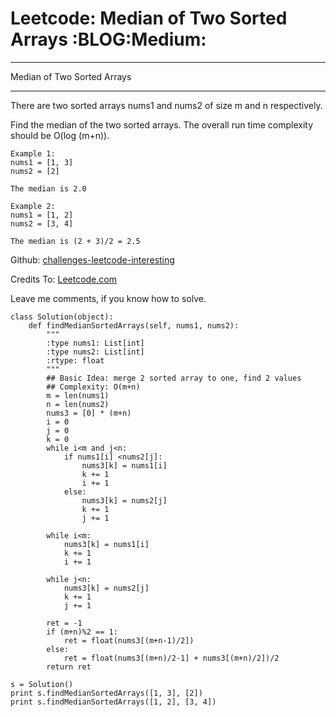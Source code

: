 # Leetcode: Median of Two Sorted Arrays     :BLOG:Medium:


---

Median of Two Sorted Arrays  

---

There are two sorted arrays nums1 and nums2 of size m and n respectively.  

Find the median of the two sorted arrays. The overall run time complexity should be O(log (m+n)).  

    Example 1:
    nums1 = [1, 3]
    nums2 = [2]
    
    The median is 2.0

    Example 2:
    nums1 = [1, 2]
    nums2 = [3, 4]
    
    The median is (2 + 3)/2 = 2.5

Github: [challenges-leetcode-interesting](https://github.com/DennyZhang/challenges-leetcode-interesting/tree/master/median-of-two-sorted-arrays)  

Credits To: [Leetcode.com](https://leetcode.com/problems/median-of-two-sorted-arrays/description/)  

Leave me comments, if you know how to solve.  

    class Solution(object):
        def findMedianSortedArrays(self, nums1, nums2):
            """
            :type nums1: List[int]
            :type nums2: List[int]
            :rtype: float
            """
            ## Basic Idea: merge 2 sorted array to one, find 2 values
            ## Complexity: O(m+n)
            m = len(nums1)
            n = len(nums2)
            nums3 = [0] * (m+n)
            i = 0
            j = 0
            k = 0
            while i<m and j<n:
                if nums1[i] <nums2[j]:
                    nums3[k] = nums1[i]
                    k += 1
                    i += 1
                else:
                    nums3[k] = nums2[j]
                    k += 1
                    j += 1
    
            while i<m:
                nums3[k] = nums1[i]
                k += 1
                i += 1
    
            while j<n:
                nums3[k] = nums2[j]
                k += 1
                j += 1
    
            ret = -1
            if (m+n)%2 == 1:
                ret = float(nums3[(m+n-1)/2])
            else:
                ret = float(nums3[(m+n)/2-1] + nums3[(m+n)/2])/2
            return ret
    
    s = Solution()
    print s.findMedianSortedArrays([1, 3], [2])
    print s.findMedianSortedArrays([1, 2], [3, 4])